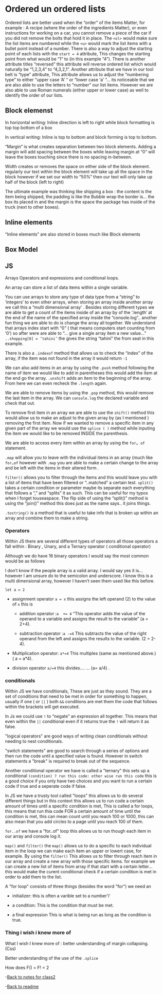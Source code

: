 # Ordered un ordered lists

Ordered lists are better used when the “order” of the items Matter, for example : A recipe (where the order of the ingredients
Matter), or even instructions for working on a car, you cannot remove a piece of the car if you did not remove the bolts that hold it in place. The ``<ol>`` would make sure the list items are numbered while the ``<u>`` would mark the list items with a bullet point instead of a number.
There is also a way to adjust the starting point of each lists with the ``start = 4`` attribute, This changes the starting point from what would be “1” to (in this example “4”). There is another attribute titles “reversed” this attribute will reverse ordered list which would naturally be  “1,2,3,4” to “4,3,2,1”. Another attribute that we have in our tool belt is “type” attribute, This attribute allows us to adjust the “numbering type” to either “upper case ‘A’ “ or “lower case ‘a’ “… its noticeable that we are also able to use the letters to “number” our list items. However we are also able to use Roman numerals (either upper or lower case) as well to identify the order of our lists.

## Block elemenst

In horizontal writing:
Inline direction is left to right while block formatting is top top bottom of a box

In vertical writing:
Inline is top to bottom and block forming is top to bottom.

“Margin” is what creates separation between two block elements. Adding a margin will add spacing between the boxes while leaving margin at “0” will leave the boxes touching since there is no spacing in-between.

Width creates or removes the space on either side of the block element. regularly our text within the block element will take up all the space in the block however if we set our width to “50%” then our text will only take up half of the block (left to right)

The ultimate example was thinking like shipping a box : the content is the item being shipped, the padding is like the Bubble  wrap the border is… the box its placed in and the margin is the space the package has inside of the truck (next to other boxes).

## Inline elements

“Inline elements” are also stored in boxes much like Block elements

## Box Model

## JS

Arrays Operators and expressions and conditional loops.

An array can store a list of data items within a single variable.

You can use arrays to store any type of data type from a “string” to ‘integers’ to even other arrays, when storing an array inside another array we call this a “multi dimensional array’ . Besides storing different types we are able to get a count of the items inside of an array by of the ‘.length’ at the end of the name of the specified array inside the “console.log”.. another fun thing we are able to do is change the array all together. We understand that arrays index start with “0” ( that means computers start counting from ‘0’) so after were are able to “… give a single array item a new value…” ``..shopping[0] = ’tahini’`` the gives the string “tahini” the from seat in this example.

There is also a ``.indexof`` method that allows us to check the “index” of the array, if the item was not found in the array it would return ``-1``

We can also add items in an array by using the ``.push`` method following the name of item we would like to add in parentheses this would add the item at the end go the array. ``.unshift`` adds an item to the beginning of the array. From here we can even recheck the ``.length`` again.

We are able to remove items by using the ``.pop`` method, this would remove the last item in the array. We can ``console.log`` the declared variable and check that out.

To remove first item in an array we are able to use the ``shift()`` method this would allow us to make an adjust to the given array by (as I mentioned ) removing the first item. Now if we wanted to remove a specific item in any given part of the array we would use the ``splice ( )`` method while inputing the item we would like to be removed INSIDE the parenthesis.

We are able to access every item within an array by using the ``for… of`` statement.

``.map`` will allow you to leave with  the individual items in an array (much like ``for…of`` however with ``.map`` you are able to make a certain change to the array and be left with the items in their altered form .

``filter()`` allows you to filter through the items and this would leave you with a list of items that have been filtered or “..matched” a certain test.
``split()`` takes a certain condition or parameter maybe its separate each everything that follows a “,” and “splits” it as such. This can be useful for my typos when I forget touseaspace. The flip side of using the “split()” method is using the “join()” method this does just as the name says.. it joins things.

``.tostring()`` is a method that is useful to take info that is broken up within an array and combine them to make a string.

### Operators

Within JS there are several different types of operators all those operators a fall within : Binary , Unary, and a Ternary operator ( conditional operator)

Although we do have 16 binary operators I would say the most common would be as follows

I don’t know if the people array is a valid array. I would say yes it is… however I am unsure do  to the semicolon and underscore. I know this is a multi dimensional array, however I haven’t seen them used like this before.

 ``let a = 2``

- assignment operator  ``a = x`` this assigns the left operand (2) to the value of ``x`` this is

  - addition operator :``a  += 4`` “This operator adds the value of the  operand to a variable and assigns the result to the variable” (a = 2+4).

  - subtraction operator :``a -=4`` This subtracts the value of the right operand from the left and assigns the results to the variable. (2 = 2-4).

- Multiplication operator: ``a*=4`` This multiples  (same as mentioned above.) ( a = a*4).

- division operator ``a/=4`` this divides….  … (a= a/4) .

### conditionals

Within JS we have conditionals, These are just as they sound. They are a set of conditions that need to be met in order for something to happen, usually if one ( or `` || `` ) both ``&&`` conditions are met them the code that follows within the brackets will get executed.

In Js we could use ``!`` to “negate” an expression all together.  This means that even within the `` || `` conditional even if it returns true the ``!`` will return it as false.

"logical operators" are good ways of writing clean conditionals without needing to nest conditionals.

"switch statements" are good to search through a series of options and then run the code until a specified value is found. However in switch statements a "break" is required to break out of the sequence.

Another conditional operator we have is called a "ternary" this sets up a conditional ``(condition) ? run this code: other wise run this code`` this is a good choice if you only have two choices and you want to run a certain code if true and a seperate code if false.

In JS we have a trusty tool called "loops" this allows us to do several different things but in this context this allows us to run code a certain amount of times until a specific condition is met, This is called a for loops, this means that run thia code FOR a certain amount of time until the condition is met, this can mean count until you reach 100 or 1000, this can also mean that you add circles to a page until you reach 100 of them.

``for..of`` we have a "for..of" loop this allows us to run though each item in our array and console log it.

``map()`` and ``filter()`` the ``map()`` allows us to do a specific to each individual item in the loop we can make each item an upper or lowert case, for example. By using the ``filter()``  This allows us to filter through reach item in our array and create a new array with those specific items. for example we can create a new list of items from array if that start with a certain letter... this would make the curent conditional check if a certain condition is met in order to add them to the list.

A "for loop" consists of three things (besides the word "for") we need an

- initializer: this is often a varible set to a number'i'

- a condition: This is the condition that must be met.

- a final expression This is what is being run as long as the condition is true.

### Thing i wish i knew more of

What I wish I knew more of : better understanding of margin collapsing. (Css)

Better understanding of the use of the ``.splice``

How does F() = F! = 2

-[Back to notes for class2](class-01.md)

-[Back to readme](README.md)
